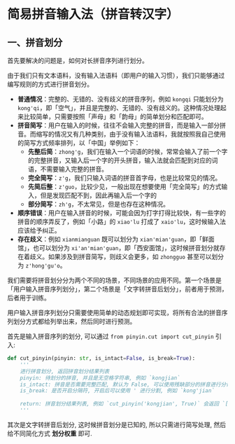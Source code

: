 # 简易拼音输入法（拼音转汉字）

## 一、拼音划分

首先要解决的问题是，如何对长拼音序列进行划分。

由于我们只有文本语料，没有输入法语料（即用户的输入习惯），我们只能够通过编写规则的方式进行拼音划分。

- **普通情况**：完整的、无错的、没有歧义的拼音序列，例如 `kongqi` 只能划分为 `kong'qi`，即「空气」，并且是完整的、无错的、没有歧义的。这种情况处理起来比较简单，只需要按照「声母」和「韵母」的简单划分和匹配即可。
- **拼音简写**：用户在输入的时候，往往不会输入完整的拼音，而是输入一部分拼音。而缩写的情况又有几种类别，由于没有输入法语料，我就按照我自己使用的简写方式频率排列，以「中国」举例如下：
    - **先整后简**：`zhong'g`，我们在输入一个词语的时候，常常会输入了前一个字的完整拼音，又输入后一个字的开头拼音，输入法就会匹配到对应的词语，不需要输入完整的拼音。
    - **完全简写**：`z'g`，我们只输入词语的拼音首字母，也是比较常见的情况。
    - **先简后整**：`z'guo`，比较少见，一般出现在想要使用「完全简写」的方式输入，但是发现匹配不到，因此再输入后一个字的
    - **部分简写**：`zh'g`，不太常见，但是也存在这种情况。
- **顺序错误**：用户在输入拼音的时候，可能会因为打字打得比较快，有一些字的拼音的顺序弄反了，例如「小路」的 `xiao'lu` 打成了 `xaio'lu`，这时候输入法应该给予纠正。
- **存在歧义**：例如 `xianmianguan` 既可以划分为 `xian'mian'guan`，即「鲜面馆」，也可以划分为 `xi'an'mian'guan`，即「西安面馆」，这时候拼音划分就存在着歧义。如果涉及到拼音简写，则歧义会更多，如 `zhongguo` 甚至可以划分为 `z'hong'gu'o`。

我们需要将拼音划分分为两个不同的场景，不同场景的应用不同。第一个场景是「用户输入拼音序列划分」，第二个场景是「文字转拼音后划分」，前者用于预测，后者用于训练。

用户输入拼音序列划分只需要使用简单的动态规划即可实现，将所有合法的拼音序列划分方式都给列举出来，然后同时进行预测。

首先是输入拼音序列的划分, 可以通过 `from pinyin.cut import cut_pinyin` 引入:

```python
def cut_pinyin(pinyin: str, is_intact=False, is_break=True):
    '''
    进行拼音划分, 返回拼音划分结果列表
    pinyin: 待划分的拼音, 并且是无空格字符串, 例如 `kongjian`
    is_intact: 拼音是否需要完整匹配, 默认为 False, 可以使用残缺部分的拼音进行分词
    is_break: 是否开启分隔符, 开启后可以使用 ' 进行分割, 例如 `kong'jian`
    
    return: 拼音划分结果列表, 例如 `cut_pinyin('kongjian', True)` 会返回 `[('kong', 'jian'), ('kong', 'ji', 'an')]`
    '''
```

其次是文字转拼音后划分, 这时候拼音划分是已知的, 所以只需进行简写处理, 然后给不同简化方式 **划分权重** 即可.
